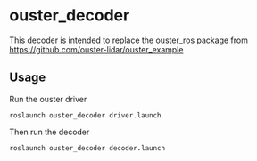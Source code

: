 # ouster_decoder

This decoder is intended to replace the ouster_ros package from https://github.com/ouster-lidar/ouster_example

## Usage

Run the ouster driver 
```
roslaunch ouster_decoder driver.launch
```

Then run the decoder
```
roslaunch ouster_decoder decoder.launch
```
